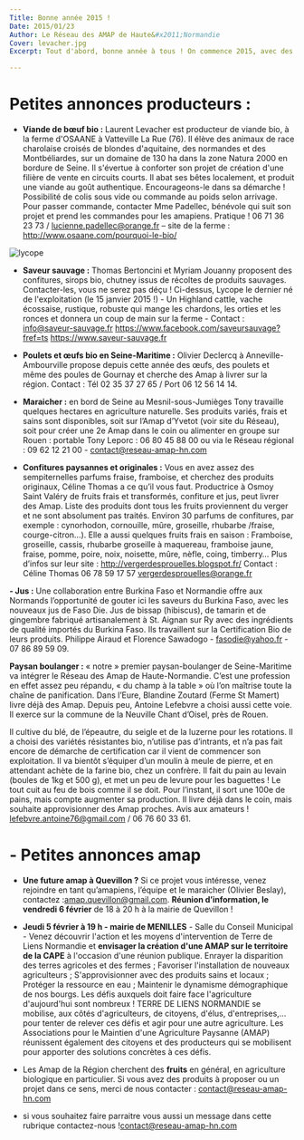 ```yaml
---
Title: Bonne année 2015 !
Date: 2015/01/23
Author: Le Réseau des AMAP de Haute&#x2011;Normandie
Cover: levacher.jpg
Excerpt: Tout d'abord, bonne année à tous ! On commence 2015, avec des liens entre producteurs - amapiens, des liens entre les hommes et femmes de cette région. C'est l'objectif de cette page "petites annonces", mettre en lien, ceux qui ont des produits à offrir en Amap, et vous amapiens soucieux de manger sainement. Vous trouverez aussi des annonces de futurs consommateurs qui se regroupent pour monter des Amap, et encore des dates de rencontres, ... du lien, je vous disais, car l'Amap ce n'est pas qu'un panier !  

---
```




# **Petites annonces producteurs :** #

- **Viande de bœuf bio :** Laurent Levacher est producteur de viande bio, à la ferme d'OSAANE à Vatteville La Rue (76). Il élève des animaux de race charolaise croisés de blondes d'aquitaine, des normandes et des Montbéliardes, sur un domaine de 130 ha dans la zone Natura 2000 en bordure de Seine. Il s'évertue à conforter son projet de création d'une filière de vente en circuits courts. Il abat ses bêtes localement, et produit une viande au goût authentique. Encourageons-le dans sa démarche ! Possibilité de colis sous vide ou commande au poids selon arrivage. Pour passer commande, contacter Mme Padellec, bénévole qui suit son projet et prend les commandes pour les amapiens. Pratique ! 06 71 36 23 73 / <lucienne.padellec@orange.fr> – site de la ferme : <http://www.osaane.com/pourquoi-le-bio/>


![lycope]({{media_url}}lycope.jpg)

- **Saveur sauvage :** Thomas Bertoncini et Myriam Jouanny proposent des confitures, sirops bio, chutney  issus de récoltes de produits sauvages. Contacter-les, vous ne serez pas déçu ! Ci-dessus, Lycope le dernier né de l'exploitation (le 15 janvier 2015 !) - Un Highland cattle, vache écossaise, rustique, robuste qui mange les chardons, les orties et les ronces et donnera un coup de main sur la ferme -  Contact : info@saveur-sauvage.fr <https://www.facebook.com/saveursauvage?fref=ts>  <https://www.saveur-sauvage.fr>

- **Poulets et œufs bio en Seine-Maritime :** Olivier Declercq  à Anneville-Ambourville propose depuis cette année des œufs, des poulets et même des poules de Gournay et cherche des Amap à livrer sur la région.  Contact : Tél 02 35 37 27 65 / Port 06 12 56 14 14.

- **Maraicher :** en bord de Seine au Mesnil-sous-Jumièges Tony travaille quelques hectares en agriculture naturelle. Ses produits variés, frais et sains sont disponibles, soit sur l’Amap d’Yvetot (voir site du Réseau), soit pour créer une 2e Amap dans le coin ou alimenter en groupe sur Rouen : portable Tony Leporc : 06 80 45 88 00 ou via le Réseau régional : 09 62 12 21 00 - <contact@reseau-amap-hn.com> 

- **Confitures paysannes et originales :** Vous en avez assez des sempiternelles parfums fraise, framboise, et cherchez des produits originaux,  Céline Thomas a ce qu’il vous faut. Productrice à Osmoy Saint Valéry de fruits frais et transformés, confiture et jus, peut livrer des Amap. Liste des produits dont tous les fruits proviennent du verger et ne sont absolument pas traités. Environ 30 parfums de confitures, par exemple : cynorhodon, cornouille, mûre, groseille, rhubarbe /fraise, courge-citron…). Elle a aussi quelques fruits frais en saison : Framboise, groseille, cassis, rhubarbe groseille à maquereau, framboise jaune, fraise, pomme, poire, noix, noisette, mûre, nèfle, coing, timberry… Plus d’infos sur leur site : <http://vergerdesprouelles.blogspot.fr/> Contact : Céline Thomas 06 78 59 17 57 <vergerdesprouelles@orange.fr> 

**- Jus :** Une collaboration entre Burkina Faso et Normandie offre aux Normands l’opportunité de gouter ici les saveurs du Burkina Faso, avec les nouveaux jus de Faso Die. Jus de bissap (hibiscus), de tamarin et de gingembre fabriqué artisanalement à St. Aignan sur Ry avec des ingrédients de qualité importés du Burkina Faso. Ils travaillent sur la Certification Bio de leurs produits. Philippe Airaud et Florence Sawadogo - <fasodie@yahoo.fr> - 07 86 89 59 09.

 **Paysan boulanger :** « notre » premier paysan-boulanger de Seine-Maritime va intégrer le Réseau des Amap de Haute-Normandie. C’est une profession en effet assez peu répandu, « du champ à la table » où l’on maîtrise toute la chaîne de panification. Dans l’Eure, Blandine Zoutard (Ferme St Mamert) livre déjà des Amap. Depuis peu, Antoine Lefebvre a choisi aussi cette voie. Il exerce sur la commune de la Neuville Chant d’Oisel, près de Rouen.

 Il cultive du blé, de l’épeautre, du seigle et de la luzerne pour les rotations. Il a choisi des variétés résistantes bio, n’utilise pas d’intrants, et n’a pas fait encore de démarche de certification car il vient de commencer son exploitation. Il va bientôt s’équiper d’un moulin à meule de pierre, et en attendant achète de la farine bio, chez un confrère. Il fait du pain au levain (boules de 1kg et 500 g), et met un peu de levure pour les baguettes ! Le tout cuit au feu de bois comme il se doit. Pour l’instant, il sort une 100e de pains, mais compte augmenter sa production. Il livre déjà dans le coin, mais souhaite approvisionner des Amap proches. Avis aux amateurs ! <lefebvre.antoine76@gmail.com> / 06 76 60 33 61.

# - **Petites annonces amap** #

- **Une future amap à Quevillon ?** Si ce projet vous intéresse, venez rejoindre en tant qu’amapiens, l’équipe et le maraicher (Olivier Beslay), contactez :<amap.quevillon@gmail.com>. **Réunion d’information, le vendredi 6 février** de 18 à 20 h à  la mairie de Quevillon !

- **Jeudi 5 février à 19 h - mairie de MENILLES** - Salle du Conseil Municipal - Venez découvrir l'action et les moyens d'intervention de Terre de Liens Normandie et **envisager la création d'une AMAP sur le territoire de la CAPE** à l'occasion d'une réunion publique.  Enrayer la disparition des terres agricoles et des fermes ; Favoriser l'installation de nouveaux agriculteurs ; S'approvisionner avec des produits sains et locaux ; Protéger la ressource en eau ; Maintenir le dynamisme démographique de nos bourgs. Les défis auxquels doit faire face l'agriculture d'aujourd'hui sont nombreux ! 
TERRE DE LIENS NORMANDIE se mobilise, aux côtés d'agriculteurs, de citoyens, d'élus, d'entreprises,... pour tenter de relever ces défis et agir pour une autre agriculture. 
Les Associations pour le Maintien d'une Agriculture Paysanne (AMAP) réunissent également des citoyens et des producteurs qui se mobilisent pour apporter des solutions concrètes à ces défis. 

- Les Amap de la Région cherchent des **fruits** en général, en agriculture biologique en particulier. Si vous avez des produits à proposer ou un projet dans ce sens, merci de nous contacter : <contact@reseau-amap-hn.com>

- si vous souhaitez faire parraitre vous aussi un message dans cette rubrique contactez-nous !<contact@reseau-amap-hn.com>

 
